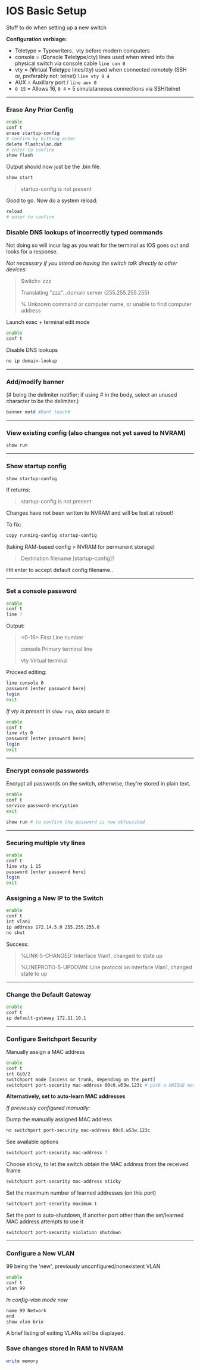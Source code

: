 # IOS Basic Setup

Stuff to do when setting up a new switch

**Configuration verbiage:**

- Teletype = Typewriters.. vty before modern computers
- console = (**C**onsole **T**elet**y**pe/cty) lines used when wired into the physical switch via console cable `line con 0`
- vty = (**V**irtual **T**elet**y**pe lines/tty) used when connected remotely (SSH or, preferably not: telnet) `line vty 0 4`
- AUX = Auxillary port / `line aux 0`
- `0 15` = Allows 16, `0 4` = 5 simulataneous connections via SSH/telnet

---

### Erase Any Prior Config

```bash
enable
conf t
erase startup-config
# confirm by hitting enter
delete flash:vlan.dat
# enter to confirm
show flash
```

Output should now just be the .bin file.

```bash
show start
```

> startup-config is not present

Good to go. Now do a system reload:

```bash
reload
# enter to confirm
```

### Disable DNS lookups of incorrectly typed commands

Not doing so will incur lag as you wait for the terminal as IOS goes out and looks for a response.

_Not necessary if you intend on having the switch talk directly to other devices_:

> Switch> zzz
>
> Translating "zzz"...domain server (255.255.255.255)
>
> % Unknown command or computer name, or unable to find computer address

Launch exec + terminal edit mode

```bash
enable
conf t
```

Disable DNS lookups

```bash
no ip domain-lookup
```

---

### Add/modify banner

(# being the delimiter notifier; if using # in the body, select an unused character to be the delimiter.)

```bash
banner motd #Dont touch#
```

---

### View existing config (also changes not yet saved to NVRAM)

```bash
show run
```

---

### Show startup config

```bash
show startup-config
```

If returns:

> startup-config is not present

Changes have not been written to NVRAM and will be lost at reboot!

To fix:

```bash
copy running-config startup-config
```

(taking RAM-based config > NVRAM for permanent storage)

> Destination filename [startup-config]?

Hit enter to accept default config filename..

---

### Set a console password

```bash
enable
conf t
line ?
```

Output:

> <0-16> First Line number
>
> console Primary terminal line
>
> vty Virtual terminal

Proceed editing:

```bash
line console 0
password [enter password here]
login
exit
```

_If vty is present in `show run`, also secure it:_

```bash
enable
conf t
line vty 0
password [enter password here]
login
exit
```

---

### Encrypt console passwords

Encrypt all passwords on the switch, otherwise, they're stored in plain text.

```bash
enable
conf t
service password-encryption
exit

show run # to confirm the password is now obfuscated
```

---

### Securing multiple vty lines

```bash
enable
conf t
line vty 1 15
password [enter password here]
login
exit
```

### Assigning a New IP to the Switch

```bash
enable
conf t
int vlan1
ip address 172.14.5.0 255.255.255.0
no shut
```

Success:

> %LINK-5-CHANGED: Interface Vlan1, changed to state up
>
> %LINEPROTO-5-UPDOWN: Line protocol on Interface Vlan1, changed state to up

---

### Change the Default Gateway

```bash
enable
conf t
ip default-gateway 172.11.10.1
```

---

### Configure Switchport Security

Manually assign a MAC address

```bash
enable
conf t
int Gi0/2
switchport mode [access or trunk, depending on the port]
switchport port-security mac-address 00c0.w53w.123c # pick a UNIQUE mac address
```

**Alternatively, set to auto-learn MAC addresses**

_If previously configured manually:_

Dump the manually assigned MAC address

```bash
no switchport port-security mac-address 00c0.w53w.123c
```

See available options

```bash
switchport port-security mac-address ?
```

Choose sticky, to let the switch obtain the MAC address from the received frame

```bash
switchport port-security mac-address sticky
```

Set the maximum number of learned addresses (on this port)

```bash
switchport port-security maximum 1
```

Set the port to auto-shutdown, if another port other than the set/learned MAC address attempts to use it

```bash
switchport port-security violation shutdown
```

---

### Configure a New VLAN

99 being the 'new', previously unconfigured/nonexistent VLAN

```bash
enable
conf t
vlan 99
```

_In config-vlan mode now_

```bash
name 99 Network
end
show vlan brie
```

A brief listing of exiting VLANs will be displayed.

### Save changes stored in RAM to NVRAM

```bash
write memory
```
